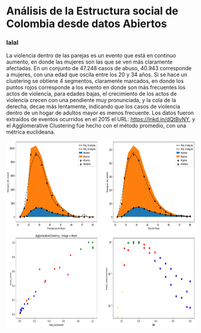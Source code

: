 # Análisis de la Estructura social de Colombia desde datos Abiertos

<h3> lalal</h3>

La violencia dentro de las parejas es un evento que está en continuo aumento, en donde las mujeres son las que se ven más claramente afectadas. En un conjunto de 47.248 casos de abuso, 40.943 corresponde a mujeres, con una edad que oscila entre los 20 y 34 años. Si se hace un clustering se obtiene 4 segmentos, claramente marcados, en donde los puntos rojos corresponde a los evento en donde son más frecuentes los actos de violencia, para edades bajas, el crecimiento de los actos de violencia crecen con una pendiente muy pronunciada, y la cola de la derecha, decae más lentamente, indicando que los casos de violencia dentro de un hogar de adultos mayor es menos frecuente. Los datos fueron extraídos de eventos ocurridos en el 2015 el URL: https://lnkd.in/dQtBvNY, y el Agglomerative Clustering fue hecho con el método promedio, con una métrica euclideana.

<p align="center"><img src="https://github.com/eulan/Social_Colombian_Analysis/blob/master/index.png" align=middle width=700pt height=500pt/></p>
